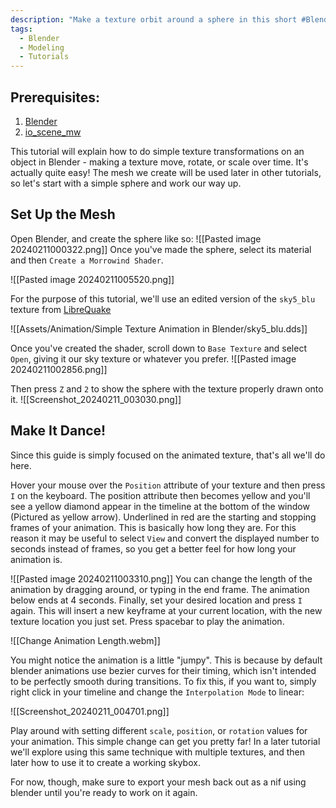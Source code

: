 ```yaml
---
description: "Make a texture orbit around a sphere in this short #Blender tutorial."
tags:
  - Blender
  - Modeling
  - Tutorials
---
```

## Prerequisites:
1. [Blender](https://www.blender.org/download/)
2. [io_scene_mw](https://github.com/Greatness7/io_scene_mw)


This tutorial will explain how to do simple texture transformations on an object in Blender - making a texture move, rotate, or scale over time. It's actually quite easy! The mesh we create will be used later in other tutorials, so let's start with a simple sphere and work our way up.

## Set Up the Mesh
Open Blender, and create the sphere like so:
![[Pasted image 20240211000322.png]]
Once you've made the sphere, select its material and then `Create a Morrowind Shader`.

![[Pasted image 20240211005520.png]]

For the purpose of this tutorial, we'll use an edited version of the `sky5_blu` texture from [LibreQuake](https://github.com/MissLavender-LQ/LibreQuake)

![[Assets/Animation/Simple Texture Animation in Blender/sky5_blu.dds]]

Once you've created the shader, scroll down to `Base Texture` and select `Open`, giving it our sky texture or whatever you prefer.
![[Pasted image 20240211002856.png]]

Then press `Z` and `2` to show the sphere with the texture properly drawn onto it.
![[Screenshot_20240211_003030.png]]


## Make It Dance!
Since this guide is simply focused on the animated texture, that's all we'll do here.

Hover your mouse over the `Position` attribute of your texture and then press `I` on the keyboard. The position attribute then becomes yellow and you'll see a yellow diamond appear in the timeline at the bottom of the window (Pictured as yellow arrow). Underlined in red are the starting and stopping frames of your animation. This is basically how long they are. For this reason it may be useful to select `View` and convert the displayed number to seconds instead of frames, so you get a better feel for how long your animation is.

![[Pasted image 20240211003310.png]]
You can change the length of the animation by dragging around, or typing in the end frame. The animation below ends at 4 seconds. Finally, set your desired location and press `I` again. This will insert a new keyframe at your current location, with the new texture location you just set. Press spacebar to play the animation.

![[Change Animation Length.webm]]

You might notice the animation is a little "jumpy". This is because by default blender animations use bezier curves for their timing, which isn't intended to be perfectly smooth during transitions. To fix this, if you want to, simply right click in your timeline and change the `Interpolation Mode` to linear:

![[Screenshot_20240211_004701.png]]

Play around with setting different `scale`, `position`, or `rotation` values for your animation. This simple change can get you pretty far! In a later tutorial we'll explore using this same technique with multiple textures, and then later how to use it to create a working skybox. 

For now, though, make sure to export your mesh back out as a nif using blender until you're ready to work on it again.